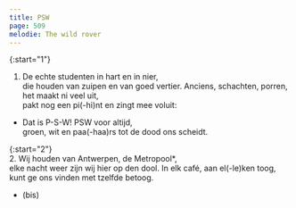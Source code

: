 ```yaml
---
title: PSW
page: 509
melodie: The wild rover
---  
```


{:start="1"}  
1. De echte studenten in hart en in nier,  
die houden van zuipen en van goed vertier. Anciens, schachten, porren, het maakt ni veel uit,  
pakt nog een pi(-hi)nt en zingt mee voluit:  


- Dat is P-S-W! PSW voor altijd,  
groen, wit en paa(-haa)rs tot de dood ons scheidt.   


{:start="2"}  
2. Wij houden van Antwerpen, de Metropool*,  
elke nacht weer zijn wij hier op den dool. In elk café, aan el(-le)ken toog,  
kunt ge ons vinden met tzelfde betoog.   


- (bis)  